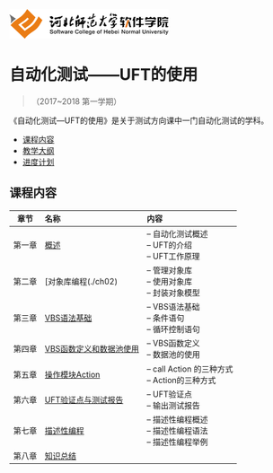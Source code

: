 ![河北师范大学软件学院](./image/logo.png)

# 自动化测试——UFT的使用

>（2017~2018 第一学期）

《自动化测试—UFT的使用》是关于测试方向课中一门自动化测试的学科。
- [课程内容](#课程内容)
- [教学大纲](./materials/outline.docx)
- [进度计划](./materials/schedule.docx)

## 课程内容

| 章节 | 名称 | 内容 | 
|:---:|:---|:---|
| 第一章 | [概述](./ch01) | – 自动化测试概述<br/>– UFT的介绍<br/>– UFT工作原理 <br/>| 
| 第二章 | [对象库编程(./ch02) | – 管理对象库<br/>– 使用对象库<br/>– 封装对象模型 <br/>| 
| 第三章 | [VBS语法基础](./ch03) | – VBS语法基础<br/>– 条件语句<br/>– 循环控制语句<br/> 
| 第四章 | [VBS函数定义和数据池使用](./ch04) | – VBS函数定义<br/>– 数据池的使用<br/> | 
| 第五章 | [操作模块Action](./ch05) | – call Action 的三种方式<br/>– Action的三种方式<br/>
| 第六章 | [UFT验证点与测试报告](./ch06) | – UFT验证点<br/>– 输出测试报告<br/>| 
| 第七章 | [描述性编程](./ch07) | – 描述性编程概述<br/>– 描述性编程语法<br/>– 描述性编程举例| 
| 第八章 | [知识总结](./ch08)  |
